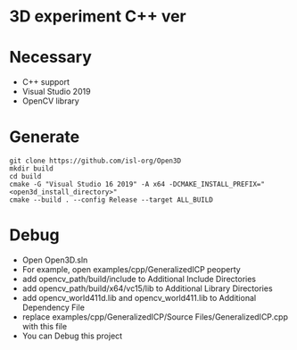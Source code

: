 # 3D experiment C++ ver

# Necessary
- C++ support
- Visual Studio 2019
- OpenCV library

# Generate
```
git clone https://github.com/isl-org/Open3D
mkdir build
cd build
cmake -G "Visual Studio 16 2019" -A x64 -DCMAKE_INSTALL_PREFIX="<open3d_install_directory>" 
cmake --build . --config Release --target ALL_BUILD
```

# Debug
- Open Open3D.sln 
- For example, open examples/cpp/GeneralizedICP peoperty
- add opencv_path/build/include to Additional Include Directories
- add opencv_path/build/x64/vc15/lib to Additional Library Directories
- add opencv_world411d.lib and opencv_world411.lib to Additional Dependency File
- replace examples/cpp/GeneralizedICP/Source Files/GeneralizedICP.cpp with this file
- You can Debug this project
